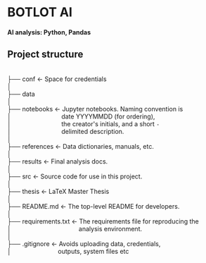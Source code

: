# BOTLOT AI
#### AI analysis: Python, Pandas

## Project structure

<br/> ├── conf               <- Space for credentials
<br/> │
<br/> ├── data
<br/> │
<br/> ├── notebooks          <- Jupyter notebooks. Naming convention is
<br/> │ &nbsp; &nbsp; &nbsp; &nbsp; &nbsp; &nbsp; &nbsp; &nbsp; &nbsp; &nbsp; &nbsp; &nbsp; &nbsp; &nbsp;    date YYYYMMDD (for ordering),
<br/> │ &nbsp; &nbsp; &nbsp; &nbsp; &nbsp; &nbsp; &nbsp; &nbsp; &nbsp; &nbsp; &nbsp; &nbsp; &nbsp; &nbsp;    the creator's initials, and a short `-`
<br/> │ &nbsp; &nbsp; &nbsp; &nbsp; &nbsp; &nbsp; &nbsp; &nbsp; &nbsp; &nbsp; &nbsp; &nbsp; &nbsp; &nbsp;    delimited description.
<br/> │
<br/> ├── references         <- Data dictionaries, manuals, etc.
<br/> │
<br/> ├── results            <- Final analysis docs.
<br/> │
<br/> ├── src                <- Source code for use in this project.
<br/> │
<br/> ├── thesis             <- LaTeX Master Thesis
<br/> │
<br/> ├── README.md          <- The top-level README for developers.
<br/> │
<br/> ├── requirements.txt   <- The requirements file for reproducing the
<br/> │ &nbsp; &nbsp; &nbsp; &nbsp; &nbsp; &nbsp; &nbsp; &nbsp; &nbsp; &nbsp; &nbsp; &nbsp; &nbsp; &nbsp; &nbsp; &nbsp; &nbsp; &nbsp; &nbsp;    analysis environment.
<br/> │
<br/> ├── .gitignore         <- Avoids uploading data, credentials,
<br/> │ &nbsp; &nbsp; &nbsp; &nbsp; &nbsp; &nbsp; &nbsp; &nbsp; &nbsp; &nbsp; &nbsp; &nbsp; &nbsp;    outputs, system files etc
